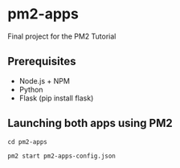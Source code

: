 # pm2-apps
Final project for the PM2 Tutorial

## Prerequisites
- Node.js + NPM
- Python
- Flask (pip install flask)

## Launching both apps using PM2
`cd pm2-apps`

`pm2 start pm2-apps-config.json`
